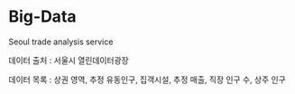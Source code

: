 # Big-Data
Seoul trade analysis service

데이터 출처 : 서울시 열린데이터광장

데이터 목록 : 상권 영역, 추정 유동인구, 집객시설, 추정 매출, 직장 인구 수, 상주 인구

